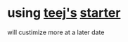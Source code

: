 # using [teej's](https://twitter.com/teej_dv) [starter](https://github.com/nvim-lua/kickstart.nvim/blob/master/init.lua)
will custimize more at a later date
